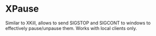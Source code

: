# XPause
Similar to XKill, allows to send SIGSTOP and SIGCONT to windows to effectively pause/unpause them. Works with local clients only.
